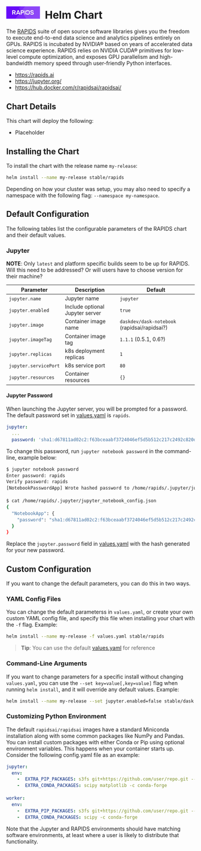 # <div align="left"><img src="img/rapids_logo.png" width="90px"/>&nbsp; Helm Chart</div> 

The [RAPIDS](https://rapids.ai) suite of open source software libraries gives
you the freedom to execute end-to-end data science and analytics pipelines
entirely on GPUs. RAPIDS is incubated by NVIDIA® based on years of accelerated
data science experience. RAPIDS relies on NVIDIA CUDA® primitives for low-level
compute optimization, and exposes GPU parallelism and high-bandwidth memory
speed through user-friendly Python interfaces.

- <https://rapids.ai>
- <https://jupyter.org/>
- <https://hub.docker.com/r/rapidsai/rapidsai/>

## Chart Details

This chart will deploy the following:

- Placeholder

## Installing the Chart

To install the chart with the release name `my-release`:

```bash
helm install --name my-release stable/rapids
```

Depending on how your cluster was setup, you may also need to specify
a namespace with the following flag: `--namespace my-namespace`.

## Default Configuration

The following tables list the configurable parameters of the RAPIDS chart and
their default values.

### Jupyter

**NOTE**: Only `latest` and platform specific builds seem to be up for RAPIDS.
Will this need to be addressed? Or will users have to choose version for
their machine?

| Parameter               | Description                      | Default                  |
|-------------------------|----------------------------------|--------------------------|
| `jupyter.name`          | Jupyter name                     | `jupyter`                |
| `jupyter.enabled`       | Include optional Jupyter server  | `true`                   |
| `jupyter.image`         | Container image name             | `daskdev/dask-notebook` (rapidsai/rapidsai?) |
| `jupyter.imageTag`      | Container image tag              | `1.1.1` (0.5.1, 0.6?)    |
| `jupyter.replicas`      | k8s deployment replicas          | `1`                      |
| `jupyter.servicePort`   | k8s service port                 | `80`                     |
| `jupyter.resources`     | Container resources              | `{}`                     |

#### Jupyter Password

When launching the Jupyter server, you will be prompted for a password. The
default password set in [values.yaml](values.yaml) is `rapids`.

```yaml
jupyter:
  ...
  password: 'sha1:d67811ad02c2:f63bceaabf3724046ef5d5b512c217c2492c820d' # 'rapids'
```

To change this password, run `jupyter notebook password` in the command-line,
example below:

```bash
$ jupyter notebook password
Enter password: rapids 
Verify password: rapids 
[NotebookPasswordApp] Wrote hashed password to /home/rapids/.jupyter/jupyter_notebook_config.json

$ cat /home/rapids/.jupyter/jupyter_notebook_config.json
{
  "NotebookApp": {
    "password": "sha1:d67811ad02c2:f63bceaabf3724046ef5d5b512c217c2492c820d"
  }
}
```

Replace the `jupyter.password` field in [values.yaml](values.yaml) with the
hash generated for your new password.

## Custom Configuration

If you want to change the default parameters, you can do this in two ways.

### YAML Config Files

You can change the default parameterss in `values.yaml`, or create your own 
custom YAML config file, and specify this file when installing your chart with
the `-f` flag. Example:

```bash
helm install --name my-release -f values.yaml stable/rapids
```

> **Tip**: You can use the default [values.yaml](values.yaml) for reference

### Command-Line Arguments

If you want to change parameters for a specific install without changing
`values.yaml`, you can use the `--set key=value[,key=value]` flag when running
`helm install`, and it will override any default values. Example:

```bash
helm install --name my-release --set jupyter.enabled=false stable/dask
```

### Customizing Python Environment

The default `rapidsai/rapidsai` images have a standard Miniconda installation along
with some common packages like NumPy and Pandas.  You can install custom packages
with either Conda or Pip using optional environment variables.  This happens
when your container starts up.  Consider the following config.yaml file as an
example:

```yaml
jupyter:
  env:
    -  EXTRA_PIP_PACKAGES: s3fs git+https://github.com/user/repo.git --upgrade
    -  EXTRA_CONDA_PACKAGES: scipy matplotlib -c conda-forge

worker:
  env:
    -  EXTRA_PIP_PACKAGES: s3fs git+https://github.com/user/repo.git --upgrade
    -  EXTRA_CONDA_PACKAGES: scipy -c conda-forge
```

Note that the Jupyter and RAPIDS environments should have matching
software environments, at least where a user is likely to distribute that
functionality.
